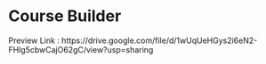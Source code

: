 <h1>Course Builder</h1>
<p> Preview Link : https://drive.google.com/file/d/1wUqUeHGys2i6eN2-FHlg5cbwCajO62gC/view?usp=sharing</p>

